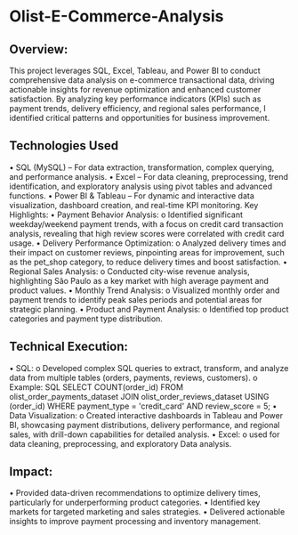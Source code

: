 # Olist-E-Commerce-Analysis
## Overview:
This project leverages SQL, Excel, Tableau, and Power BI to conduct comprehensive data analysis on e-commerce transactional data, driving actionable insights for revenue optimization and enhanced customer satisfaction. By analyzing key performance indicators (KPIs) such as payment trends, delivery efficiency, and regional sales performance, I identified critical patterns and opportunities for business improvement.
## Technologies Used
•	SQL (MySQL) – For data extraction, transformation, complex querying, and performance analysis.
•	Excel – For data cleaning, preprocessing, trend identification, and exploratory analysis using pivot tables and advanced functions.
•	Power BI & Tableau – For dynamic and interactive data visualization, dashboard creation, and real-time KPI monitoring.
Key Highlights:
•	Payment Behavior Analysis: 
o	Identified significant weekday/weekend payment trends, with a focus on credit card transaction analysis, revealing that high review scores were correlated with credit card usage.
•	Delivery Performance Optimization: 
o	Analyzed delivery times and their impact on customer reviews, pinpointing areas for improvement, such as the pet_shop category, to reduce delivery times and boost satisfaction.
•	Regional Sales Analysis: 
o	Conducted city-wise revenue analysis, highlighting São Paulo as a key market with high average payment and product values.
•	Monthly Trend Analysis: 
o	Visualized monthly order and payment trends to identify peak sales periods and potential areas for strategic planning.
•	Product and Payment Analysis: 
o	Identified top product categories and payment type distribution.
## Technical Execution:
•	SQL: 
o	Developed complex SQL queries to extract, transform, and analyze data from multiple tables (orders, payments, reviews, customers).
o	Example: SQL SELECT COUNT(order_id) FROM olist_order_payments_dataset JOIN olist_order_reviews_dataset USING (order_id) WHERE payment_type = 'credit_card' AND review_score = 5;
•	Data Visualization: 
o	Created interactive dashboards in Tableau and Power BI, showcasing payment distributions, delivery performance, and regional sales, with drill-down capabilities for detailed analysis.
•	Excel: 
o	used for data cleaning, preprocessing, and exploratory Data analysis.
## Impact:
•	Provided data-driven recommendations to optimize delivery times, particularly for underperforming product categories.
•	Identified key markets for targeted marketing and sales strategies.
•	Delivered actionable insights to improve payment processing and inventory management.
